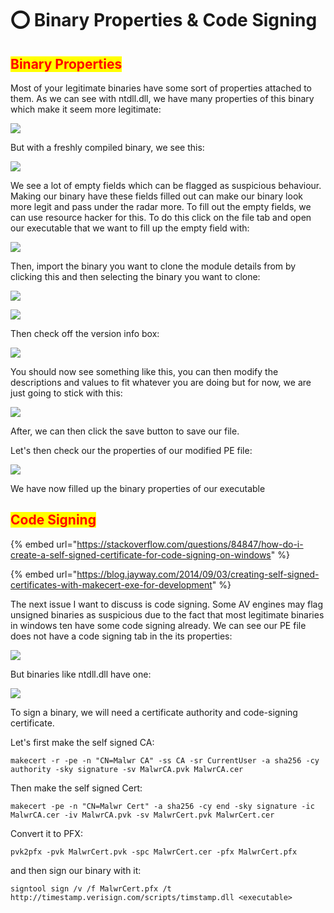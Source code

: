 # ⭕ Binary Properties & Code Signing

## <mark style="color:red;">Binary Properties</mark>

Most of your legitimate binaries have some sort of properties attached to them. As we can see with ntdll.dll, we have many properties of this binary which make it seem more legitimate:

![](<../../.gitbook/assets/image (21).png>)

But with a freshly compiled binary, we see this:

![](<../../.gitbook/assets/image (45).png>)

We see a lot of empty fields which can be flagged as suspicious behaviour. Making our binary have these fields filled out can make our binary look more legit and pass under the radar more. To fill out the empty fields, we can use resource hacker for this. To do this click on the file tab and open our executable that we want to fill up the empty field with:

![](<../../.gitbook/assets/image (47).png>)

Then, import the binary you want to clone the module details from by clicking this and then selecting the binary you want to clone:

![](<../../.gitbook/assets/image (23).png>)

![](<../../.gitbook/assets/image (20).png>)

Then check off the version info box:

![](<../../.gitbook/assets/image (19).png>)

You should now see something like this, you can then modify the descriptions and values to fit whatever you are doing but for now, we are just going to stick with this:

![](<../../.gitbook/assets/image (33).png>)

After, we can then click the save button to save our file.

Let's then check our the properties of our modified PE file:

![](<../../.gitbook/assets/image (22).png>)

We have now filled up the binary properties of our executable

## <mark style="color:red;">Code Signing</mark>

{% embed url="https://stackoverflow.com/questions/84847/how-do-i-create-a-self-signed-certificate-for-code-signing-on-windows" %}

{% embed url="https://blog.jayway.com/2014/09/03/creating-self-signed-certificates-with-makecert-exe-for-development" %}

&#x20;The next issue I want to discuss is code signing. Some AV engines may flag unsigned binaries as suspicious due to the fact that most legitimate binaries in windows ten have some code signing already. We can see our PE file does not have a code signing tab in the its properties:

![](<../../.gitbook/assets/image (11).png>)

But binaries like ntdll.dll have one:

![](<../../.gitbook/assets/image (5).png>)

To sign a binary, we will need a certificate authority and code-signing certificate.&#x20;

Let's first make the self signed CA:

```
makecert -r -pe -n "CN=Malwr CA" -ss CA -sr CurrentUser -a sha256 -cy authority -sky signature -sv MalwrCA.pvk MalwrCA.cer
```

Then make the self signed Cert:

```
makecert -pe -n "CN=Malwr Cert" -a sha256 -cy end -sky signature -ic MalwrCA.cer -iv MalwrCA.pvk -sv MalwrCert.pvk MalwrCert.cer
```

Convert it to PFX:

```
pvk2pfx -pvk MalwrCert.pvk -spc MalwrCert.cer -pfx MalwrCert.pfx
```

and then sign our binary with it:

```
signtool sign /v /f MalwrCert.pfx /t http://timestamp.verisign.com/scripts/timstamp.dll <executable>
```
